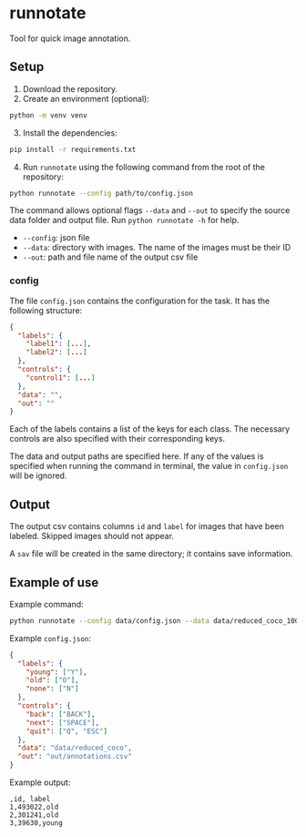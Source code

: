 # runnotate

Tool for quick image annotation.

## Setup

1. Download the repository.
2. Create an environment (optional):

```bash
python -m venv venv
```

3. Install the dependencies:

```bash
pip install -r requirements.txt
```

4. Run `runnotate` using the following command from the root of the repository:

```bash
python runnotate --config path/to/config.json
```

The command allows optional flags `--data` and `--out` to specify the source data folder and output file. Run `python runnotate -h` for help.

- `--config`: json file
- `--data`: directory with images. The name of the images must be their ID
- `--out`: path and file name of the output csv file

### config
The file `config.json` contains the configuration for the task. It has the following structure:

```json
{
  "labels": {
    "label1": [...],
    "label2": [...]
  },
  "controls": {
    "control1": [...]
  },
  "data": "",
  "out": ""
}
```

Each of the labels contains a list of the keys for each class. The necessary controls are also specified with their corresponding keys.

The data and output paths are specified here. If any of the values is specified when running the command in terminal, the value in `config.json` will be ignored.

## Output

The output csv contains columns `id` and `label` for images that have been labeled. Skipped images should not appear.

A `sav` file will be created in the same directory; it contains save information.

## Example of use

Example command:

```bash
python runnotate --config data/config.json --data data/reduced_coco_1000 --out out/annotations.csv
```

Example `config.json`:

```json
{
  "labels": {
    "young": ["Y"],
    "old": ["O"],
    "none": ["N"]
  },
  "controls": {
    "back": ["BACK"],
    "next": ["SPACE"],
    "quit": ["Q", "ESC"]
  },
  "data": "data/reduced_coco",
  "out": "out/annotations.csv"
}
```

Example output:

```csv
,id, label
1,493022,old
2,301241,old
3,39630,young
```